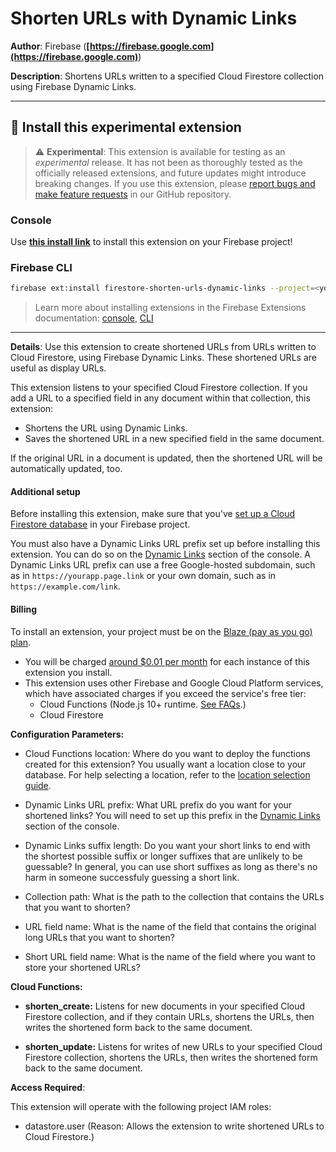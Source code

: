 # Shorten URLs with Dynamic Links

**Author**: Firebase (**[https://firebase.google.com](https://firebase.google.com)**)

**Description**: Shortens URLs written to a specified Cloud Firestore collection using Firebase Dynamic Links.

---

## 🧩 Install this experimental extension

> ⚠️ **Experimental**: This extension is available for testing as an _experimental_ release. It has not been as thoroughly tested as the officially released extensions, and future updates might introduce breaking changes. If you use this extension, please [report bugs and make feature requests](https://github.com/firebase/experimental-extensions/issues/new/choose) in our GitHub repository.

### Console

Use **[this install link](https://console.firebase.google.com/project/_/extensions/install?sourceName=projects/firebasemods/sources/b732b059-d0f9-4bd6-8dd3-92a5588d31d5)** to install this extension on your Firebase project!

### Firebase CLI

```bash
firebase ext:install firestore-shorten-urls-dynamic-links --project=<your-project-id>
```

> Learn more about installing extensions in the Firebase Extensions documentation: [console](https://firebase.google.com/docs/extensions/install-extensions?platform=console), [CLI](https://firebase.google.com/docs/extensions/install-extensions?platform=cli)

---

**Details**: Use this extension to create shortened URLs from URLs written to Cloud
Firestore, using Firebase Dynamic Links. These shortened URLs are useful as
display URLs.

This extension listens to your specified Cloud Firestore collection. If you
add a URL to a specified field in any document within that collection, this
extension:

- Shortens the URL using Dynamic Links.
- Saves the shortened URL in a new specified field in the same document.

If the original URL in a document is updated, then the shortened URL will be
automatically updated, too.

#### Additional setup

Before installing this extension, make sure that you've
[set up a Cloud Firestore database](https://firebase.google.com/docs/firestore/quickstart)
in your Firebase project.

You must also have a Dynamic Links URL prefix set up before installing this
extension. You can do so on the [Dynamic Links][dyn-links] section of the
console. A Dynamic Links URL prefix can use a free Google-hosted subdomain,
such as in `https://yourapp.page.link` or your own domain, such as in
`https://example.com/link`.

[dyn-links]: https://console.firebase.google.com/project/${param:PROJECT_ID}/durablelinks

#### Billing

To install an extension, your project must be on the
[Blaze (pay as you go) plan][blaze-pricing].

- You will be charged [around \$0.01 per month][pricing-examples] for each
  instance of this extension you install.
- This extension uses other Firebase and Google Cloud Platform services,
  which have associated charges if you exceed the service's free tier:
  - Cloud Functions (Node.js 10+ runtime. [See FAQs][faq].)
  - Cloud Firestore

[blaze-pricing]: https://firebase.google.com/pricing
[pricing-examples]: https://cloud.google.com/functions/pricing#pricing_examples
[faq]: https://firebase.google.com/support/faq#expandable-24

**Configuration Parameters:**

- Cloud Functions location: Where do you want to deploy the functions created for this extension? You usually want a location close to your database. For help selecting a location, refer to the [location selection guide](https://firebase.google.com/docs/functions/locations).

- Dynamic Links URL prefix: What URL prefix do you want for your shortened links? You will need to set up this prefix in the [Dynamic Links](https://console.firebase.google.com/project/_/durablelinks) section of the console.

* Dynamic Links suffix length: Do you want your short links to end with the shortest possible suffix or longer suffixes that are unlikely to be guessable? In general, you can use short suffixes as long as there's no harm in someone successfuly guessing a short link.

- Collection path: What is the path to the collection that contains the URLs that you want to shorten?

* URL field name: What is the name of the field that contains the original long URLs that you want to shorten?

- Short URL field name: What is the name of the field where you want to store your shortened URLs?

**Cloud Functions:**

- **shorten_create:** Listens for new documents in your specified Cloud Firestore collection, and if they contain URLs, shortens the URLs, then writes the shortened form back to the same document.

- **shorten_update:** Listens for writes of new URLs to your specified Cloud Firestore collection, shortens the URLs, then writes the shortened form back to the same document.

**Access Required**:

This extension will operate with the following project IAM roles:

- datastore.user (Reason: Allows the extension to write shortened URLs to Cloud Firestore.)

